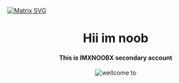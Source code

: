 [![Matrix SVG](https://raw.githubusercontent.com/rodrigograca31/rodrigograca31/master/matrix.svg)](https://www.youtube.com/watch?v=dQw4w9WgXcQ) 
<p>
  <h1 align="center"><b>Hii im noob</b></h1>
</p>

<p>
  <h4 align="center"><b>This is IMXNOOBX secondary account</b></h4>
</p>

<p align="center">
    <img align="center" alt="wellcome to" src="https://gpvc.arturio.dev/ITSXNOOBX" />
</p>

